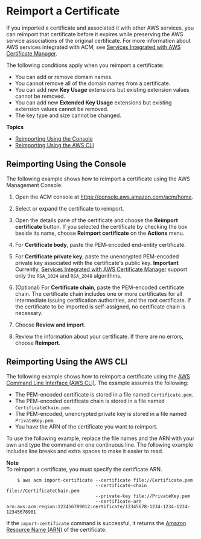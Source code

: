 # Reimport a Certificate<a name="import-reimport"></a>

If you imported a certificate and associated it with other AWS services, you can reimport that certificate before it expires while preserving the AWS service associations of the original certificate\. For more information about AWS services integrated with ACM, see [Services Integrated with AWS Certificate Manager](acm-services.md)\. 

 The following conditions apply when you reimport a certificate: 
+ You can add or remove domain names\.
+ You cannot remove all of the domain names from a certificate\.
+ You can add new **Key Usage** extensions but existing extension values cannot be removed\.
+ You can add new **Extended Key Usage** extensions but existing extension values cannot be removed\.
+ The key type and size cannot be changed\.

**Topics**
+ [Reimporting Using the Console](#reimport-certificate-api)
+ [Reimporting Using the AWS CLI](#reimport-certificate-cli)

## Reimporting Using the Console<a name="reimport-certificate-api"></a>

The following example shows how to reimport a certificate using the AWS Management Console\.

1. Open the ACM console at [https://console\.aws\.amazon\.com/acm/home](https://console.aws.amazon.com/acm/home)\.

1. Select or expand the certificate to reimport\.

1. Open the details pane of the certificate and choose the **Reimport certificate** button\. If you selected the certificate by checking the box beside its name, choose **Reimport certificate** on the **Actions** menu\.

1. For **Certificate body**, paste the PEM\-encoded end\-entity certificate\.

1. For **Certificate private key**, paste the unencrypted PEM\-encoded private key associated with the certificate's public key\.
**Important**  
 Currently, [Services Integrated with AWS Certificate Manager](acm-services.md) support only the `RSA_1024` and `RSA_2048` algorithms\. 

1. \(Optional\) For **Certificate chain**, paste the PEM\-encoded certificate chain\. The certificate chain includes one or more certificates for all intermediate issuing certification authorities, and the root certificate\. If the certificate to be imported is self\-assigned, no certificate chain is necessary\.

1. Choose **Review and import**\.

1. Review the information about your certificate\. If there are no errors, choose **Reimport**\.

## Reimporting Using the AWS CLI<a name="reimport-certificate-cli"></a>

The following example shows how to reimport a certificate using the [AWS Command Line Interface \(AWS CLI\)](https://aws.amazon.com/cli/)\. The example assumes the following:
+ The PEM\-encoded certificate is stored in a file named `Certificate.pem`\.
+ The PEM\-encoded certificate chain is stored in a file named `CertificateChain.pem`\.
+ The PEM\-encoded, unencrypted private key is stored in a file named `PrivateKey.pem`\.
+ You have the ARN of the certificate you want to reimport\.

To use the following example, replace the file names and the ARN with your own and type the command on one continuous line\. The following example includes line breaks and extra spaces to make it easier to read\.

**Note**  
To reimport a certificate, you must specify the certificate ARN\.

```
  	$ aws acm import-certificate --certificate file://Certificate.pem
                                 --certificate-chain file://CertificateChain.pem
                                 --private-key file://PrivateKey.pem
                                 --certificate-arn arn:aws:acm:region:123456789012:certificate/12345678-1234-1234-1234-12345678901
```

If the `import-certificate` command is successful, it returns the [Amazon Resource Name \(ARN\)](https://docs.aws.amazon.com/general/latest/gr/aws-arns-and-namespaces.html) of the certificate\. 